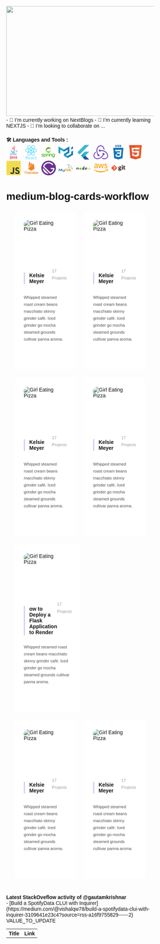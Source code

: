 <div align="center">
  <img src="https://media.giphy.com/media/dWesBcTLavkZuG35MI/giphy.gif" width="600" height="300"/>
</div>
- 🔭 I’m currently working on NextBlogs
- 🌱 I’m currently learning NEXTJS
- 👯 I’m looking to collaborate on ...

### :hammer_and_wrench: Languages and Tools :
<div>
  <img src="https://github.com/devicons/devicon/blob/master/icons/java/java-original-wordmark.svg" title="Java" alt="Java" width="40" height="40"/>&nbsp;
  <img src="https://github.com/devicons/devicon/blob/master/icons/react/react-original-wordmark.svg" title="React" alt="React" width="40" height="40"/>&nbsp;
  <img src="https://github.com/devicons/devicon/blob/master/icons/spring/spring-original-wordmark.svg" title="Spring" alt="Spring" width="40" height="40"/>&nbsp;
  <img src="https://github.com/devicons/devicon/blob/master/icons/materialui/materialui-original.svg" title="Material UI" alt="Material UI" width="40" height="40"/>&nbsp;
  <img src="https://github.com/devicons/devicon/blob/master/icons/flutter/flutter-original.svg" title="Flutter" alt="Flutter" width="40" height="40"/>&nbsp;
  <img src="https://github.com/devicons/devicon/blob/master/icons/redux/redux-original.svg" title="Redux" alt="Redux " width="40" height="40"/>&nbsp;
  <img src="https://github.com/devicons/devicon/blob/master/icons/css3/css3-plain-wordmark.svg"  title="CSS3" alt="CSS" width="40" height="40"/>&nbsp;
  <img src="https://github.com/devicons/devicon/blob/master/icons/html5/html5-original.svg" title="HTML5" alt="HTML" width="40" height="40"/>&nbsp;
  <img src="https://github.com/devicons/devicon/blob/master/icons/javascript/javascript-original.svg" title="JavaScript" alt="JavaScript" width="40" height="40"/>&nbsp;
  <img src="https://github.com/devicons/devicon/blob/master/icons/firebase/firebase-plain-wordmark.svg" title="Firebase" alt="Firebase" width="40" height="40"/>&nbsp;
  <img src="https://github.com/devicons/devicon/blob/master/icons/gatsby/gatsby-original.svg" title="Gatsby"  alt="Gatsby" width="40" height="40"/>&nbsp;
  <img src="https://github.com/devicons/devicon/blob/master/icons/mysql/mysql-original-wordmark.svg" title="MySQL"  alt="MySQL" width="40" height="40"/>&nbsp;
  <img src="https://github.com/devicons/devicon/blob/master/icons/nodejs/nodejs-original-wordmark.svg" title="NodeJS" alt="NodeJS" width="40" height="40"/>&nbsp;
  <img src="https://github.com/devicons/devicon/blob/master/icons/amazonwebservices/amazonwebservices-plain-wordmark.svg" title="AWS" alt="AWS" width="40" height="40"/>&nbsp;
  <img src="https://github.com/devicons/devicon/blob/master/icons/git/git-original-wordmark.svg" title="Git" **alt="Git" width="40" height="40"/>
</div>

<!-- BLOG-POST-LIST:START -->
# medium-blog-cards-workflow
<style>
* {
  box-sizing: border-box;
  padding: 0;
  margin: 0;
}

:root {
  --purple: hsl(240, 80%, 89%);
  --pink: hsl(0, 59%, 94%);
  --light-bg: hsl(204, 37%, 92%);
  --light-gray-bg: hsl(0, 0%, 94%);
  --white: hsl(0, 0%, 100%);
  --dark: hsl(0, 0%, 7%);
  --text-gray: hsl(0, 0%, 30%);
}

body {
  font-family: "Space Grotesk", sans-serif;
  color: var(--dark);
}

h3 {
  font-size: 1em;
  font-weight: 700;
}

p {
  font-size: 0.8em;
  line-height: 1.7;
  font-weight: 300;
  color: var(--text-gray);
}

.description {
  white-space: wrap;
}

a {
  text-decoration: none;
  color: inherit;
}

.wrap {
  display: flex;
  justify: space-between;
  align-items: stretch;
  width: 100%;
  gap: 24px;
  padding: 24px;
  flex-wrap: wrap;
}

.box {
  display: flex;
  flex-direction: column;
  flex-basis: 100%;
  position: relative;
  padding: 24px;
  background: #fff;
}

.box-top {
  border-radius:10%;
  display: flex;
  flex-direction: column;
  position: relative;
  gap: 12px;
  margin-bottom: 36px;
}

.box-image {
  border-radius:10%;
  width: 112px;
  height: 112px;
  object-fit: cover;
  object-position: 50% 20%;
}

.title-flex {
  display: flex;
  justify-content: space-between;
  align-items: center;
}

.box-title {
  border-left: 3px solid var(--purple);
  padding-left: 12px;
}

.user-follow-info {
  color: hsl(0, 0%, 60%);
}

/* RESPONSIVE QUERIES */

@media (min-width: 320px) {
  .title-flex {
    display: flex;
    flex-direction: column;
    justify-content: flex-start;
    align-items: start;
  }
  .user-follow-info {
    margin-top: 6px;
  }
}

@media (min-width: 460px) {
  .title-flex {
    display: flex;
    flex-direction: row;
    justify-content: space-between;
    align-items: start;
  }
  .user-follow-info {
    margin-top: 6px;
  }
}

@media (min-width: 640px) {
  .box {
    flex-basis: calc(50% - 12px);
  }
  .title-flex {
    display: flex;
    flex-direction: column;
    justify-content: flex-start;
    align-items: start;
  }
  .user-follow-info {
    margin-top: 6px;
  }
}

@media (min-width: 840px) {
  .title-flex {
    display: flex;
    flex-direction: row;
    justify-content: space-between;
    align-items: start;
  }
  .user-follow-info {
    margin-top: 6px;
  }
}

@media (min-width: 1024px) {
  .box {
    flex-basis: calc(33.3% - 16px);
  }
  .title-flex {
    display: flex;
    flex-direction: column;
    justify-content: flex-start;
    align-items: start;
  }
  .user-follow-info {
    margin-top: 6px;
  }
}

@media (min-width: 1100px) {
  .box {
    flex-basis: calc(25% - 18px);
  }
}

</style>
<div id="identifier" class="wrap">
  <div id="identifier" class="box">
    <div id="identifier" class="box-top">
      <img id="identifier" class="box-image" src="https://images.unsplash.com/photo-1622219809260-ce065fc5277f?crop=entropy&cs=srgb&fm=jpg&ixid=MnwxNDU4OXwwfDF8cmFuZG9tfHx8fHx8fHx8MTYyMzMwNjYxOQ&ixlib=rb-1.2.1&q=85" alt="Girl Eating Pizza">
      <div id="identifier" class="title-flex">
        <h3 id="identifier" class="box-title">Kelsie Meyer</h3>
        <p id="identifier" class="user-follow-info">17 Projects</p>
      </div>
      <p id="identifier" class="description">Whipped steamed roast cream beans macchiato skinny grinder café. Iced grinder go mocha steamed grounds cultivar panna aroma.</p>
    </div>
     
  </div>
  <div id="identifier" class="box">
    <div id="identifier" class="box-top">
      <img id="identifier" class="box-image" src="https://images.unsplash.com/photo-1622219809260-ce065fc5277f?crop=entropy&cs=srgb&fm=jpg&ixid=MnwxNDU4OXwwfDF8cmFuZG9tfHx8fHx8fHx8MTYyMzMwNjYxOQ&ixlib=rb-1.2.1&q=85" alt="Girl Eating Pizza">
      <div id="identifier" class="title-flex">
        <h3 id="identifier" class="box-title">Kelsie Meyer</h3>
        <p id="identifier" class="user-follow-info">17 Projects</p>
      </div>
      <p id="identifier" class="description">Whipped steamed roast cream beans macchiato skinny grinder café. Iced grinder go mocha steamed grounds cultivar panna aroma.</p>
    </div>
     
  </div>
  <div id="identifier" class="box">
    <div id="identifier" class="box-top">
      <img id="identifier" class="box-image" src="https://images.unsplash.com/photo-1622219809260-ce065fc5277f?crop=entropy&cs=srgb&fm=jpg&ixid=MnwxNDU4OXwwfDF8cmFuZG9tfHx8fHx8fHx8MTYyMzMwNjYxOQ&ixlib=rb-1.2.1&q=85" alt="Girl Eating Pizza">
      <div id="identifier" class="title-flex">
        <h3 id="identifier" class="box-title">Kelsie Meyer</h3>
        <p id="identifier" class="user-follow-info">17 Projects</p>
      </div>
      <p id="identifier" class="description">Whipped steamed roast cream beans macchiato skinny grinder café. Iced grinder go mocha steamed grounds cultivar panna aroma.</p>
    </div>
     
  </div>
  <div id="identifier" class="box">
    <div id="identifier" class="box-top">
      <img id="identifier" class="box-image" src="https://images.unsplash.com/photo-1622219809260-ce065fc5277f?crop=entropy&cs=srgb&fm=jpg&ixid=MnwxNDU4OXwwfDF8cmFuZG9tfHx8fHx8fHx8MTYyMzMwNjYxOQ&ixlib=rb-1.2.1&q=85" alt="Girl Eating Pizza">
      <div id="identifier" class="title-flex">
        <h3 id="identifier" class="box-title">Kelsie Meyer</h3>
        <p id="identifier" class="user-follow-info">17 Projects</p>
      </div>
      <p id="identifier" class="description">Whipped steamed roast cream beans macchiato skinny grinder café. Iced grinder go mocha steamed grounds cultivar panna aroma.</p>
    </div>
     
  </div>
  <div id="identifier" class="box">
    <div id="identifier" class="box-top">
      <img id="identifier" class="box-image" src="https://cdn-images-1.medium.com/max/2600/0*unAut4OaV4sumjTS" alt="Girl Eating Pizza">
      <div id="identifier" class="title-flex">
        <h3 id="identifier" class="box-title">ow to Deploy a Flask Application to Render</h3>
        <p id="identifier" class="user-follow-info">17 Projects</p>
      </div>
      <p id="identifier" class="description">Whipped steamed roast cream beans macchiato skinny grinder café. Iced grinder go mocha steamed grounds cultivar panna aroma.</p>
    </div>
     
  </div>
  <div id="identifier" class="box">
    <div id="identifier" class="box-top">
      <img id="identifier" class="box-image" src="https://images.unsplash.com/photo-1622219809260-ce065fc5277f?crop=entropy&cs=srgb&fm=jpg&ixid=MnwxNDU4OXwwfDF8cmFuZG9tfHx8fHx8fHx8MTYyMzMwNjYxOQ&ixlib=rb-1.2.1&q=85" alt="Girl Eating Pizza">
      <div id="identifier" class="title-flex">
        <h3 id="identifier" class="box-title">Kelsie Meyer</h3>
        <p id="identifier" class="user-follow-info">17 Projects</p>
      </div>
      <p id="identifier" class="description">Whipped steamed roast cream beans macchiato skinny grinder café. Iced grinder go mocha steamed grounds cultivar panna aroma.</p>
    </div>
     
  </div>
  <div id="identifier" class="box">
    <div id="identifier" class="box-top">
      <img id="identifier" class="box-image" src="https://images.unsplash.com/photo-1622219809260-ce065fc5277f?crop=entropy&cs=srgb&fm=jpg&ixid=MnwxNDU4OXwwfDF8cmFuZG9tfHx8fHx8fHx8MTYyMzMwNjYxOQ&ixlib=rb-1.2.1&q=85" alt="Girl Eating Pizza">
      <div id="identifier" class="title-flex">
        <h3 id="identifier" class="box-title">Kelsie Meyer</h3>
        <p id="identifier" class="user-follow-info">17 Projects</p>
      </div>
      <p id="identifier" class="description">Whipped steamed roast cream beans macchiato skinny grinder café. Iced grinder go mocha steamed grounds cultivar panna aroma.</p>
    </div>
     
  </div>
</div>
<!-- BLOG-POST-LIST:END -->

### Latest StackOveflow activity of [@gautamkrishnar](https://github.com/gautamkrishnar)
<table>
  <tr><th>Title</th><th>Link</th></tr>
  <!-- STACKOVERFLOW:START -->
- [Build a SpotifyData CLUI with Inquirer](https://medium.com/@vishalqw78/build-a-spotifydata-clui-with-inquirer-3109641e23c4?source=rss-a16f9755829------2)
<!-- STACKOVERFLOW:END -->
  VALUE_TO_UPDATE
</table>
